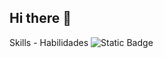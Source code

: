 ## Hi there 👋

Skills - Habilidades 
![Static Badge](https://img.shields.io/badge/React-%235CB0E0)

